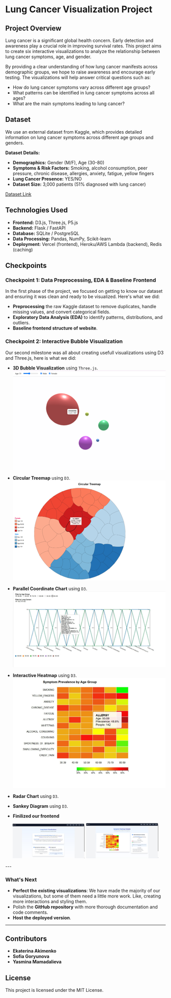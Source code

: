 # Lung Cancer Visualization Project

## Project Overview

Lung cancer is a significant global health concern. Early detection and awareness play a crucial role in improving survival rates. This project aims to create six interactive visualizations to analyze the relationship between lung cancer symptoms, age, and gender.

By providing a clear understanding of how lung cancer manifests across demographic groups, we hope to raise awareness and encourage early testing. The visualizations will help answer critical questions such as:

- How do lung cancer symptoms vary across different age groups?
- What patterns can be identified in lung cancer symptoms across all ages?
- What are the main symptoms leading to lung cancer?

## Dataset

We use an external dataset from Kaggle, which provides detailed information on lung cancer symptoms across different age groups and genders.

**Dataset Details:**

- **Demographics:** Gender (M/F), Age (30-80)
- **Symptoms & Risk Factors:** Smoking, alcohol consumption, peer pressure, chronic disease, allergies, anxiety, fatigue, yellow fingers
- **Lung Cancer Presence:** YES/NO
- **Dataset Size:** 3,000 patients (51% diagnosed with lung cancer)

[Dataset Link](https://www.kaggle.com/datasets/akashnath29/lung-cancer-dataset) 

## Technologies Used

- **Frontend:** D3.js, Three.js, P5.js
- **Backend:** Flask / FastAPI
- **Database:** SQLite / PostgreSQL
- **Data Processing:** Pandas, NumPy, Scikit-learn
- **Deployment:** Vercel (frontend), Heroku/AWS Lambda (backend), Redis (caching)

## Checkpoints

### Checkpoint 1: Data Preprocessing, EDA & Baseline Frontend

In the first phase of the project, we focused on getting to know our dataset and ensuring it was clean and ready to be visualized. Here's what we did:

- **Preprocessing** the raw Kaggle dataset to remove duplicates, handle missing values, and convert categorical fields.
- **Exploratory Data Analysis (EDA)** to identify patterns, distributions, and outliers.
- **Baseline frontend structure of website**.

### Checkpoint 2: Interactive Bubble Visualization

Our second milestone was all about creating usefull visualizations using D3 and Three.js, here is what we did:

- **3D Bubble Visualization** using `Three.js`.
![Alt text](Bubble-Diagram-threejs\BubbleDemo.png)

- **Circular Treemap** using `D3`.
![Alt text](Circular-Treemap-D3\CircularTreemapDemo.png)

- **Parallel Coordinate Chart** using `D3`.
![Alt text](parallel-visualisation\ParallelDemo.png)

- **Interactive Heatmap** using `D3`.
![Alt text](heatmap-visualisation\HeatmapDemo.png)

- **Radar Chart** using `D3`.
- **Sankey Diagram** using `D3`.
- **Finilized our frontend**
<p align="center">
  <img src="SiteDemo1.png" width="45%" alt="Final Frontend Screenshot 1"/>
  <img src="SiteDemo2.png" width="45%" alt="Final Frontend Screenshot 2"/>
</p>
---

### What's Next

- **Perfect the existing visualizations**: We have made the majority of our visualizations, but some of them need a little more work. Like, creating more interactions and styling them.
- Polish the **GitHub repository** with more thorough documentation and code comments.
- **Host the deployed version**.

---

## Contributors

- **Ekaterina Akimenko**
- **Sofia Goryunova**
- **Yasmina Mamadalieva**

## License

This project is licensed under the MIT License.
